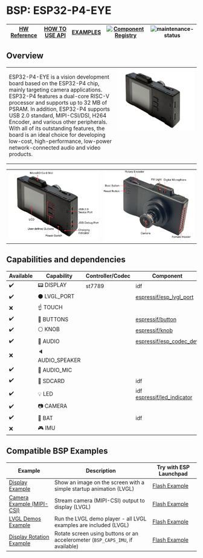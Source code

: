 # BSP: ESP32-P4-EYE

| [HW Reference](https://docs.espressif.com/projects/esp-dev-kits/en/latest/esp32p4/esp32-p4-eye/user_guide.html) | [HOW TO USE API](API.md) | [EXAMPLES](#compatible-bsp-examples) | [![Component Registry](https://components.espressif.com/components/espressif/esp32-p4-eye/badge.svg)](https://components.espressif.com/components/espressif/esp32_p4_eye) | ![maintenance-status](https://img.shields.io/badge/maintenance-actively--developed-brightgreen.svg) |
| --- | --- | --- | --- | --- |

## Overview

<table>
<tr><td>

ESP32-P4-EYE is a vision development board based on the ESP32-P4 chip, mainly targeting camera applications. ESP32-P4 features a dual-core RISC-V processor and supports up to 32 MB of PSRAM. In addition, ESP32-P4 supports USB 2.0 standard, MIPI-CSI/DSI, H264 Encoder, and various other peripherals. With all of its outstanding features, the board is an ideal choice for developing low-cost, high-performance, low-power network-connected audio and video products.

</td><td width="200" valign="top">
  <img src="doc/esp32_p4_eye.webp">
</td></tr>
</table>

<table>
<tr><td>
  <img src="doc/esp32_p4_eye_back_marked.webp">
</td><td>
  <img src="doc/esp32_p4_eye_front_marked.webp">
</td></tr>
</table>

## Capabilities and dependencies

<div align="center">
<!-- START_DEPENDENCIES -->

|     Available    |       Capability       |Controller/Codec|                                               Component                                              |   Version  |
|------------------|------------------------|----------------|------------------------------------------------------------------------------------------------------|------------|
|:heavy_check_mark:|     :pager: DISPLAY    |     st7789     |                                                  idf                                                 |    >=5.4   |
|:heavy_check_mark:|:black_circle: LVGL_PORT|                |    [espressif/esp_lvgl_port](https://components.espressif.com/components/espressif/esp_lvgl_port)    |     ^2     |
|        :x:       |    :point_up: TOUCH    |                |                                                                                                      |            |
|:heavy_check_mark:| :radio_button: BUTTONS |                |           [espressif/button](https://components.espressif.com/components/espressif/button)           |     ^4     |
|:heavy_check_mark:|   :white_circle: KNOB  |                |             [espressif/knob](https://components.espressif.com/components/espressif/knob)             |     ^1     |
|:heavy_check_mark:|  :musical_note: AUDIO  |                |    [espressif/esp_codec_dev](https://components.espressif.com/components/espressif/esp_codec_dev)    |    ~1.5    |
|        :x:       | :speaker: AUDIO_SPEAKER|                |                                                                                                      |            |
|:heavy_check_mark:| :microphone: AUDIO_MIC |                |                                                                                                      |            |
|:heavy_check_mark:|  :floppy_disk: SDCARD  |                |                                                  idf                                                 |    >=5.4   |
|:heavy_check_mark:|       :bulb: LED       |                |idf<br/>[espressif/led_indicator](https://components.espressif.com/components/espressif/led_indicator)|>=5.4<br/>^2|
|:heavy_check_mark:|     :camera: CAMERA    |                |                                                                                                      |            |
|:heavy_check_mark:|      :battery: BAT     |                |                                                  idf                                                 |    >=5.4   |
|        :x:       |    :video_game: IMU    |                |                                                                                                      |            |

<!-- END_DEPENDENCIES -->
</div>

## Compatible BSP Examples

<div align="center">
<!-- START_EXAMPLES -->

| Example | Description | Try with ESP Launchpad |
| ------- | ----------- | ---------------------- |
| [Display Example](https://github.com/espressif/esp-bsp/tree/master/examples/display) | Show an image on the screen with a simple startup animation (LVGL) | [Flash Example](https://espressif.github.io/esp-launchpad/?flashConfigURL=https://espressif.github.io/esp-bsp/config.toml&app=display-) |
| [Camera Example (MIPI-CSI)](https://github.com/espressif/esp-bsp/tree/master/examples/display_camera_csi) | Stream camera (MIPI-CSI) output to display (LVGL) | [Flash Example](https://espressif.github.io/esp-launchpad/?flashConfigURL=https://espressif.github.io/esp-bsp/config.toml&app=display_camera-) |
| [LVGL Demos Example](https://github.com/espressif/esp-bsp/tree/master/examples/display_lvgl_demos) | Run the LVGL demo player - all LVGL examples are included (LVGL) | [Flash Example](https://espressif.github.io/esp-launchpad/?flashConfigURL=https://espressif.github.io/esp-bsp/config.toml&app=display_lvgl_demos-) |
| [Display Rotation Example](https://github.com/espressif/esp-bsp/tree/master/examples/display_rotation) | Rotate screen using buttons or an accelerometer (`BSP_CAPS_IMU`, if available) | [Flash Example](https://espressif.github.io/esp-launchpad/?flashConfigURL=https://espressif.github.io/esp-bsp/config.toml&app=display_rotation-) |

<!-- END_EXAMPLES -->
</div>

